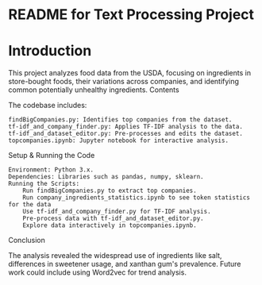 # README for Text Processing Project
# Introduction

This project analyzes food data from the USDA, focusing on ingredients in store-bought foods, their variations across companies, and identifying common potentially unhealthy ingredients.
Contents

The codebase includes:

    findBigCompanies.py: Identifies top companies from the dataset.
    tf-idf_and_company_finder.py: Applies TF-IDF analysis to the data.
    tf-idf_and_dataset_editor.py: Pre-processes and edits the dataset.
    topcompanies.ipynb: Jupyter notebook for interactive analysis.

Setup & Running the Code

    Environment: Python 3.x.
    Dependencies: Libraries such as pandas, numpy, sklearn.
    Running the Scripts:
        Run findBigCompanies.py to extract top companies.
        Run company_ingredients_statistics.ipynb to see token statistics for the data
        Use tf-idf_and_company_finder.py for TF-IDF analysis.
        Pre-process data with tf-idf_and_dataset_editor.py.
        Explore data interactively in topcompanies.ipynb.

Conclusion

The analysis revealed the widespread use of ingredients like salt, differences in sweetener usage, and xanthan gum's prevalence. Future work could include using Word2vec for trend analysis.
